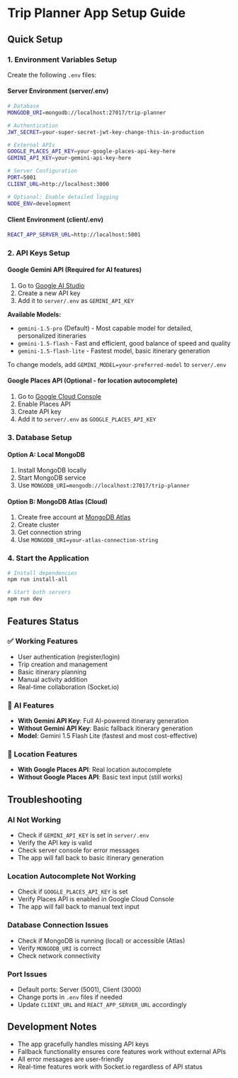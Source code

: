# Trip Planner App Setup Guide

## Quick Setup

### 1. Environment Variables Setup

Create the following `.env` files:

#### Server Environment (server/.env)
```bash
# Database
MONGODB_URI=mongodb://localhost:27017/trip-planner

# Authentication
JWT_SECRET=your-super-secret-jwt-key-change-this-in-production

# External APIs
GOOGLE_PLACES_API_KEY=your-google-places-api-key-here
GEMINI_API_KEY=your-gemini-api-key-here

# Server Configuration
PORT=5001
CLIENT_URL=http://localhost:3000

# Optional: Enable detailed logging
NODE_ENV=development
```

#### Client Environment (client/.env)
```bash
REACT_APP_SERVER_URL=http://localhost:5001
```

### 2. API Keys Setup

#### Google Gemini API (Required for AI features)
1. Go to [Google AI Studio](https://makersuite.google.com/app/apikey)
2. Create a new API key
3. Add it to `server/.env` as `GEMINI_API_KEY`

**Available Models:**
- `gemini-1.5-pro` (Default) - Most capable model for detailed, personalized itineraries
- `gemini-1.5-flash` - Fast and efficient, good balance of speed and quality
- `gemini-1.5-flash-lite` - Fastest model, basic itinerary generation

To change models, add `GEMINI_MODEL=your-preferred-model` to `server/.env`

#### Google Places API (Optional - for location autocomplete)
1. Go to [Google Cloud Console](https://console.cloud.google.com/)
2. Enable Places API
3. Create API key
4. Add it to `server/.env` as `GOOGLE_PLACES_API_KEY`

### 3. Database Setup

#### Option A: Local MongoDB
1. Install MongoDB locally
2. Start MongoDB service
3. Use `MONGODB_URI=mongodb://localhost:27017/trip-planner`

#### Option B: MongoDB Atlas (Cloud)
1. Create free account at [MongoDB Atlas](https://www.mongodb.com/atlas)
2. Create cluster
3. Get connection string
4. Use `MONGODB_URI=your-atlas-connection-string`

### 4. Start the Application

```bash
# Install dependencies
npm run install-all

# Start both servers
npm run dev
```

## Features Status

### ✅ Working Features
- User authentication (register/login)
- Trip creation and management
- Basic itinerary planning
- Manual activity addition
- Real-time collaboration (Socket.io)

### 🤖 AI Features
- **With Gemini API Key**: Full AI-powered itinerary generation
- **Without Gemini API Key**: Basic fallback itinerary generation
- **Model**: Gemini 1.5 Flash Lite (fastest and most cost-effective)

### 📍 Location Features
- **With Google Places API**: Real location autocomplete
- **Without Google Places API**: Basic text input (still works)

## Troubleshooting

### AI Not Working
- Check if `GEMINI_API_KEY` is set in `server/.env`
- Verify the API key is valid
- Check server console for error messages
- The app will fall back to basic itinerary generation

### Location Autocomplete Not Working
- Check if `GOOGLE_PLACES_API_KEY` is set
- Verify Places API is enabled in Google Cloud Console
- The app will fall back to manual text input

### Database Connection Issues
- Check if MongoDB is running (local) or accessible (Atlas)
- Verify `MONGODB_URI` is correct
- Check network connectivity

### Port Issues
- Default ports: Server (5001), Client (3000)
- Change ports in `.env` files if needed
- Update `CLIENT_URL` and `REACT_APP_SERVER_URL` accordingly

## Development Notes

- The app gracefully handles missing API keys
- Fallback functionality ensures core features work without external APIs
- All error messages are user-friendly
- Real-time features work with Socket.io regardless of API status
